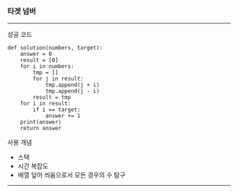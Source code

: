 ### 타겟 넘버

---

성공 코드

```
def solution(numbers, target):
    answer = 0
    result = [0]
    for i in numbers:
        tmp = []
        for j in result:
            tmp.append(j + i)
            tmp.append(j - i)
        result = tmp
    for i in result:
        if i == target:
            answer += 1
    print(answer)
    return answer
```

사용 개념

- 스택
- 시간 복잡도
- 배열 덮어 씌움으로서 모든 경우의 수 탐구
---
